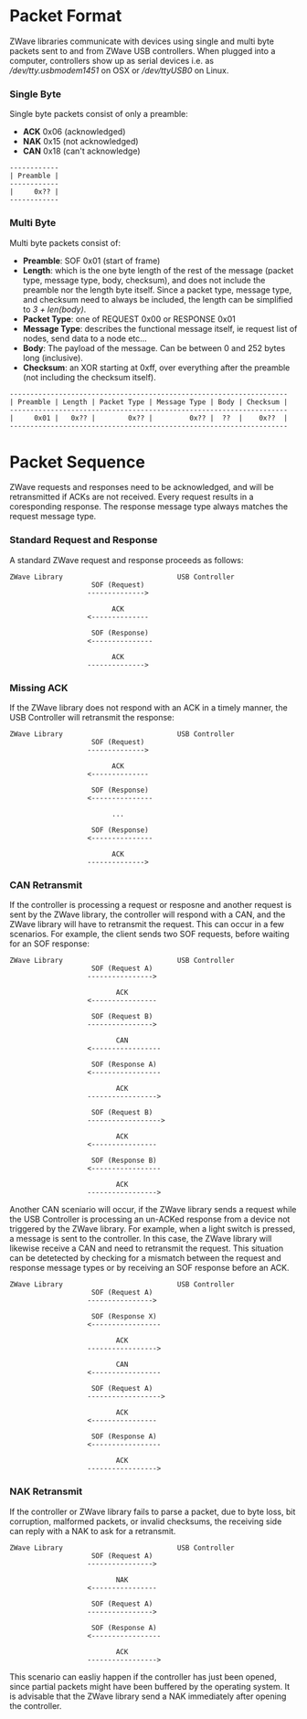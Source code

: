# Packet Format

ZWave libraries communicate with devices using single and multi byte packets sent to and from ZWave USB controllers. When plugged into a computer, controllers show up as serial devices i.e. as */dev/tty.usbmodem1451* on OSX or */dev/ttyUSB0* on Linux.

### Single Byte

Single byte packets consist of only a preamble:

* **ACK** 0x06 (acknowledged)
* **NAK** 0x15 (not acknowledged)
* **CAN** 0x18 (can't acknowledge)

```
------------
| Preamble |
------------
|     0x?? |
------------
```

### Multi Byte

Multi byte packets consist of:

* **Preamble**: SOF 0x01 (start of frame)
* **Length**: which is the one byte length of the rest of the message (packet type, message type, body, checksum), and does not include the preamble nor the length byte itself. Since a packet type, message type, and checksum need to always be included, the length can be simplified to *3 + len(body)*.
* **Packet Type**: one of REQUEST 0x00 or RESPONSE 0x01
* **Message Type**: describes the functional message itself, ie request list of nodes, send data to a node etc...
* **Body**: The payload of the message. Can be between 0 and 252 bytes long (inclusive).
* **Checksum**: an XOR starting at 0xff, over everything after the preamble (not including the checksum itself).

```
--------------------------------------------------------------------
| Preamble | Length | Packet Type | Message Type | Body | Checksum |
--------------------------------------------------------------------
|     0x01 |   0x?? |        0x?? |         0x?? |  ??  |    0x??  |
--------------------------------------------------------------------
```

# Packet Sequence

ZWave requests and responses need to be acknowledged, and will be retransmitted if ACKs are not received. Every request results in a coresponding response. The response message type always matches the request message type.

### Standard Request and Response

A standard ZWave request and response proceeds as follows:

    ZWave Library                            USB Controller
                        SOF (Request)
                       -------------->

                             ACK
                       <--------------

                        SOF (Response)
                       <---------------

                             ACK
                       -------------->

### Missing ACK

If the ZWave library does not respond with an ACK in a timely manner, the USB Controller will retransmit the response:

    ZWave Library                            USB Controller
                        SOF (Request)
                       -------------->

                             ACK
                       <--------------

                        SOF (Response)
                       <---------------

                             ...

                        SOF (Response)
                       <---------------

                             ACK
                       -------------->

### CAN Retransmit

If the controller is processing a request or resposne and another request is sent by the ZWave library, the controller will respond with a CAN, and the ZWave library will have to retransmit the request. This can occur in a few scenarios. For example, the client sends two SOF requests, before waiting for an SOF response:

    ZWave Library                            USB Controller
                        SOF (Request A)
                       ---------------->

                              ACK
                       <----------------

                        SOF (Request B)
                       ---------------->

                              CAN
                       <-----------------

                        SOF (Response A)
                       <-----------------

                              ACK
                       ----------------->

                        SOF (Request B)
                       ------------------>

                              ACK
                       <----------------

                        SOF (Response B)
                       <-----------------

                              ACK
                       ----------------->

Another CAN sceniario will occur, if the ZWave library sends a request while the USB Controller is processing an un-ACKed response from a device not triggered by the ZWave library. For example, when a light switch is pressed, a message is sent to the controller. In this case, the ZWave library will likewise receive a CAN and need to retransmit the request. This situation can be detetected by checking for a mismatch between the request and response message types or by receiving an SOF response before an ACK.

    ZWave Library                            USB Controller
                        SOF (Request A)
                       ---------------->

                        SOF (Response X)
                       <-----------------

                              ACK
                       ----------------->

                              CAN
                       <-----------------

                        SOF (Request A)
                       ------------------>

                              ACK
                       <----------------

                        SOF (Response A)
                       <-----------------

                              ACK
                       ----------------->

### NAK Retransmit

If the controller or ZWave library fails to parse a packet, due to byte loss, bit corruption, malformed packets, or invalid checksums, the receiving side can reply with a NAK to ask for a retransmit.

    ZWave Library                            USB Controller
                        SOF (Request A)
                       ---------------->

                              NAK
                       <----------------

                        SOF (Request A)
                       ---------------->

                        SOF (Response A)
                       <-----------------

                              ACK
                       ----------------->

This scenario can easliy happen if the controller has just been opened, since partial packets might have been buffered by the operating system. It is advisable that the ZWave library send a NAK immediately after opening the controller.
